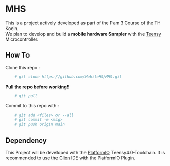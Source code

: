 # MHS
This is a project actively developed as part of the Pam 3 Course of the TH Koeln. <br>
We plan to develop and build a **mobile hardware Sampler** with the [Teensy](https://www.pjrc.com/store/teensy40.html) Microcontroller.

## How To
Clone this repo :
```bash
    # git clone https://github.com/MobileHS/MHS.git 
```
**Pull the repo before working!!**
```bash
    # git pull
```

Commit to this repo with :
```bash
    # git add <files> or --all
    # git commit -m <msg> 
    # git push origin main
```
## Dependency
This Project will be developed with the [PlatformIO](https://platformio.org/) Teensy4.0-Toolchain.
It is recommended to use the [Clion](https://www.jetbrains.com/clion/) IDE with the PlatformIO Plugin.
